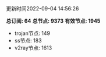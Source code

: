 更新时间2022-09-04 14:56:26

**总订阅: 64**
**总节点: 9373**
**有效节点: 1945**
- trojan节点: 149
- ss节点: 183
- v2ray节点: 1613
